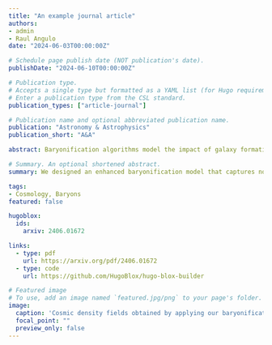 ```yaml
---
title: "An example journal article"
authors:
- admin
- Raul Angulo
date: "2024-06-03T00:00:00Z"

# Schedule page publish date (NOT publication's date).
publishDate: "2024-06-10T00:00:00Z"

# Publication type.
# Accepts a single type but formatted as a YAML list (for Hugo requirements).
# Enter a publication type from the CSL standard.
publication_types: ["article-journal"]

# Publication name and optional abbreviated publication name.
publication: "Astronomy & Astrophysics"
publication_short: "A&A"

abstract: Baryonification algorithms model the impact of galaxy formation and feedback on the matter field in gravity-only simulations by adopting physically motivated parametric prescriptions. In this paper, we extend these models to describe gas temperature and pressure, allowing for a self-consistent modelling of the thermal Sunyaev-Zel'dovich effect, weak gravitational lensing, and their cross-correlation, down to small scales. We validate our approach by showing that it can simultaneously reproduce the electron pressure, gas, stellar, and dark matter power spectra as measured in all BAHAMAS hydrodynamical simulations. Specifically, with only two additional free parameters, we can fit the electron pressure auto- and cross-power spectra at 10% while reproducing the suppression in the matter power spectrum induced by baryons at the per cent level, for different active galactic nuclei (AGN) feedback strengths in BAHAMAS. Furthermore, we reproduce BAHAMAS convergence and thermal Sunyaev Zel'dovich angular power spectra within 1% and 10% accuracy, respectively, down to ℓ = 5000. When used jointly with cosmological rescaling algorithms, the baryonification presented here allows for a fast and accurate exploration of cosmological and astrophysical scenarios. Therefore, it can be employed to create mock catalogues, lightcones, and large training sets for emulators aimed at interpreting forthcoming multi-wavelength observations of the large-scale structure of the Universe.

# Summary. An optional shortened abstract.
summary: We designed an enhanced baryonification model that captures not only how galaxy formation shapes matter but also how it heats and pressurizes gas — unlocking realistic predictions for lensing and the thermal Sunyaev-Zel’dovich effect. With just two extra parameters, it matches state-of-the-art hydrodynamical simulations at percent-level precision, paving the way for fast, accurate modeling of the Universe’s small-scale structure.

tags:
- Cosmology, Baryons
featured: false

hugoblox:
  ids:
    arxiv: 2406.01672

links:
  - type: pdf
    url: https://arxiv.org/pdf/2406.01672
  - type: code
    url: https://github.com/HugoBlox/hugo-blox-builder

# Featured image
# To use, add an image named `featured.jpg/png` to your page's folder. 
image:
  caption: 'Cosmic density fields obtained by applying our baryonification to an N-body simulation: dark matter, galaxies, bound gas in hydrostatic equilibrium, and gas ejected by AGN feedback'
  focal_point: ""
  preview_only: false
---
```

